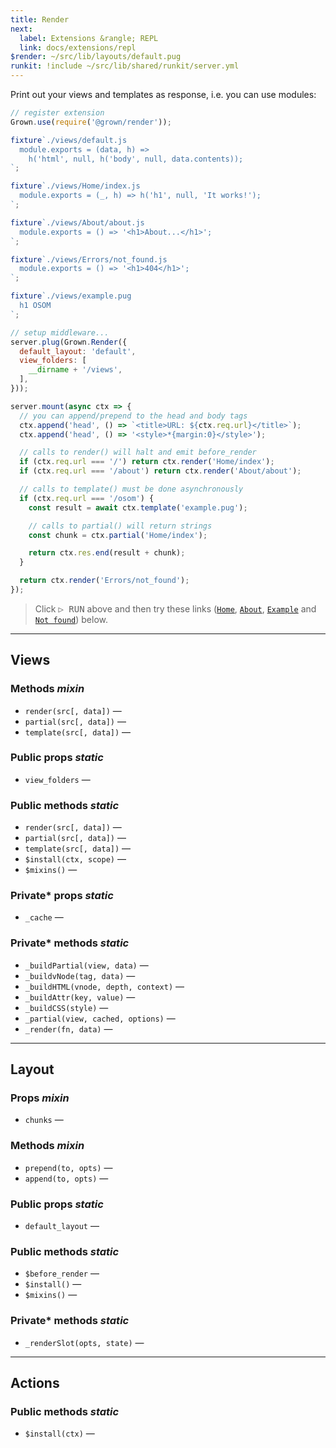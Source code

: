 ```yaml
---
title: Render
next:
  label: Extensions &rangle; REPL
  link: docs/extensions/repl
$render: ~/src/lib/layouts/default.pug
runkit: !include ~/src/lib/shared/runkit/server.yml
---
```


Print out your views and templates as response, i.e. you can use modules:

```js
// register extension
Grown.use(require('@grown/render'));

fixture`./views/default.js
  module.exports = (data, h) =>
    h('html', null, h('body', null, data.contents));
`;

fixture`./views/Home/index.js
  module.exports = (_, h) => h('h1', null, 'It works!');
`;

fixture`./views/About/about.js
  module.exports = () => '<h1>About...</h1>';
`;

fixture`./views/Errors/not_found.js
  module.exports = () => '<h1>404</h1>';
`;

fixture`./views/example.pug
  h1 OSOM
`;

// setup middleware...
server.plug(Grown.Render({
  default_layout: 'default',
  view_folders: [
    __dirname + '/views',
  ],
}));

server.mount(async ctx => {
  // you can append/prepend to the head and body tags
  ctx.append('head', () => `<title>URL: ${ctx.req.url}</title>`);
  ctx.append('head', () => '<style>*{margin:0}</style>');

  // calls to render() will halt and emit before_render
  if (ctx.req.url === '/') return ctx.render('Home/index');
  if (ctx.req.url === '/about') return ctx.render('About/about');

  // calls to template() must be done asynchronously
  if (ctx.req.url === '/osom') {
    const result = await ctx.template('example.pug');

    // calls to partial() will return strings
    const chunk = ctx.partial('Home/index');

    return ctx.res.end(result + chunk);
  }

  return ctx.render('Errors/not_found');
});
```

> Click <kbd>▷ RUN</kbd> above and then try these links ([`Home`](/), [`About`](/about), [`Example`](/osom) and [`Not found`](/not_found)) below.

<div id="target" data-external></div>

---

## Views

### Methods <var>mixin</var>

- `render(src[, data])` &mdash;
- `partial(src[, data])` &mdash;
- `template(src[, data])` &mdash;

### Public props <var>static</var>

- `view_folders` &mdash;

### Public methods <var>static</var>

- `render(src[, data])` &mdash;
- `partial(src[, data])` &mdash;
- `template(src[, data])` &mdash;
- `$install(ctx, scope)` &mdash;
- `$mixins()` &mdash;

### Private* props <var>static</var>

- `_cache` &mdash;

### Private* methods <var>static</var>

- `_buildPartial(view, data)` &mdash;
- `_buildvNode(tag, data)` &mdash;
- `_buildHTML(vnode, depth, context)` &mdash;
- `_buildAttr(key, value)` &mdash;
- `_buildCSS(style)` &mdash;
- `_partial(view, cached, options)` &mdash;
- `_render(fn, data)` &mdash;

---

## Layout

### Props <var>mixin</var>

- `chunks` &mdash;

### Methods <var>mixin</var>

- `prepend(to, opts)` &mdash;
- `append(to, opts)` &mdash;

### Public props <var>static</var>

- `default_layout` &mdash;

### Public methods <var>static</var>

- `$before_render` &mdash;
- `$install()` &mdash;
- `$mixins()` &mdash;

### Private* methods <var>static</var>

- `_renderSlot(opts, state)` &mdash;

---

## Actions

### Public methods <var>static</var>

- `$install(ctx)` &mdash;
